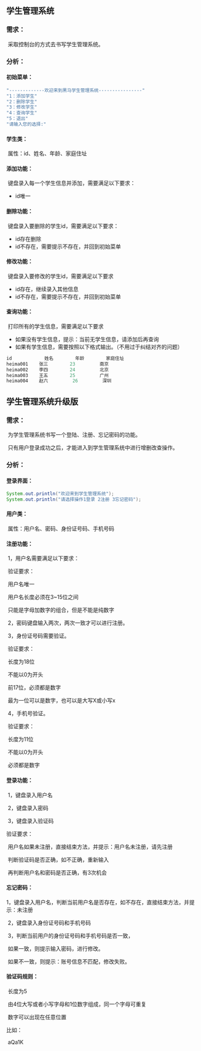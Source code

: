 ## 学生管理系统

### 需求：

​ 采取控制台的方式去书写学生管理系统。

### 分析：

#### 初始菜单：

```java
"-------------欢迎来到黑马学生管理系统----------------"
"1：添加学生"
"2：删除学生"
"3：修改学生"
"4：查询学生"
"5：退出"
"请输入您的选择:"
```

#### 学生类：

​ 属性：id、姓名、年龄、家庭住址

#### 添加功能：

​ 键盘录入每一个学生信息并添加，需要满足以下要求：

- id唯一

#### 删除功能：

​ 键盘录入要删除的学生id，需要满足以下要求：

- id存在删除
- id不存在，需要提示不存在，并回到初始菜单

#### 修改功能：

​ 键盘录入要修改的学生id，需要满足以下要求

- id存在，继续录入其他信息
- id不存在，需要提示不存在，并回到初始菜单

#### 查询功能：

​ 打印所有的学生信息，需要满足以下要求

- 如果没有学生信息，提示：当前无学生信息，请添加后再查询
- 如果有学生信息，需要按照以下格式输出。（不用过于纠结对齐的问题）

```java
id            姓名        年龄        家庭住址
heima001    张三        23         南京
heima002    李四        24         北京
heima003    王五        25         广州
heima004    赵六         26         深圳
```
## 学生管理系统升级版

### 需求：

​ 为学生管理系统书写一个登陆、注册、忘记密码的功能。

​ 只有用户登录成功之后，才能进入到学生管理系统中进行增删改查操作。

### 分析：

#### 登录界面：

```java
System.out.println("欢迎来到学生管理系统");
System.out.println("请选择操作1登录 2注册 3忘记密码");
```

#### 用户类：

​ 属性：用户名、密码、身份证号码、手机号码

#### 注册功能：

​ 1，用户名需要满足以下要求：

​ 验证要求：

​ 用户名唯一

​ 用户名长度必须在3~15位之间

​ 只能是字母加数字的组合，但是不能是纯数字

​ 2，密码键盘输入两次，两次一致才可以进行注册。

​ 3，身份证号码需要验证。

​ 验证要求：

​ 长度为18位

​ 不能以0为开头

​ 前17位，必须都是数字

​ 最为一位可以是数字，也可以是大写X或小写x

​ 4，手机号验证。

​ 验证要求：

​ 长度为11位

​ 不能以0为开头

​ 必须都是数字

#### 登录功能：

​ 1，键盘录入用户名

​ 2，键盘录入密码

​ 3，键盘录入验证码

验证要求：

​ 用户名如果未注册，直接结束方法，并提示：用户名未注册，请先注册

​ 判断验证码是否正确，如不正确，重新输入

​ 再判断用户名和密码是否正确，有3次机会

#### 忘记密码：

​ 1，键盘录入用户名，判断当前用户名是否存在，如不存在，直接结束方法，并提示：未注册

​ 2，键盘录入身份证号码和手机号码

​ 3，判断当前用户的身份证号码和手机号码是否一致，

​ 如果一致，则提示输入密码，进行修改。

​ 如果不一致，则提示：账号信息不匹配，修改失败。

#### 验证码规则：

​ 长度为5

​ 由4位大写或者小写字母和1位数字组成，同一个字母可重复

​ 数字可以出现在任意位置

比如：

​ aQa1K
